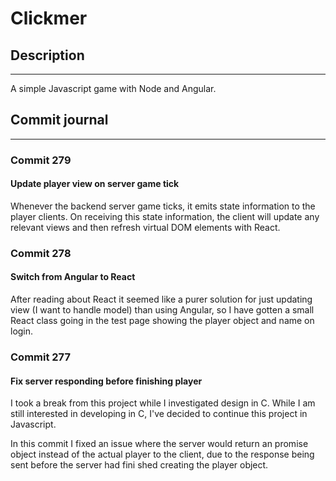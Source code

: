 # Clickmer

## Description
---
A simple Javascript game with Node and Angular.

## Commit journal
---

### Commit 279
#### Update player view on server game tick

Whenever the backend server game ticks, it emits state information to the player clients. On receiving this state information, the client will update any relevant views and then refresh virtual DOM elements with React.

### Commit 278
#### Switch from Angular to React

After reading about React it seemed like a purer solution for just updating view (I want to handle model) than using Angular, so I have gotten a small React class going in the test page showing the player object and name on login.

### Commit 277
#### Fix server responding before finishing player

I took a break from this project while I investigated design in C. While I am still interested in developing in C, I've decided to continue this project in Javascript.

In this commit I fixed an issue where the server would return an promise object instead of the actual player to the client, due to the response being sent before the server had fini
shed creating the player object.
